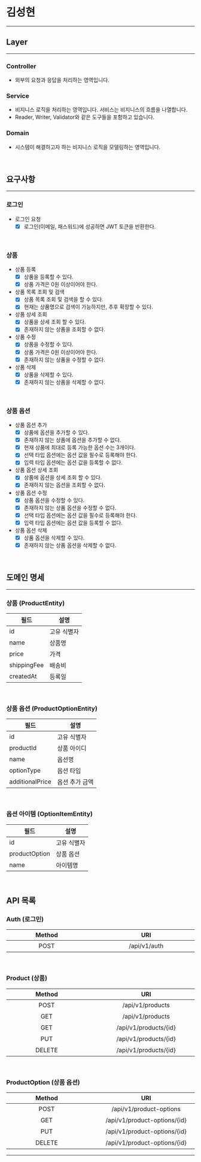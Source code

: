 # 김성현

---

## Layer

---

### Controller

- 외부의 요청과 응답을 처리하는 영역입니다.

### Service

- 비지니스 로직을 처리하는 영역입니다. 서비스는 비지니스의 흐름을 나열합니다.
- Reader, Writer, Validator와 같은 도구들을 포함하고 있습니다.

### Domain

- 시스템이 해결하고자 하는 비지니스 로직을 모델링하는 영역입니다.

<br>

## 요구사항

---

### 로그인

- 로그인 요청
    - [x] 로그인(이메일, 패스워드)에 성공하면 JWT 토큰을 반환한다.

<br>

### 상품

- 상품 등록
    - [x] 상품을 등록할 수 있다.
    - [x] 상품 가격은 0원 이상이어야 한다.

- 상품 목록 조회 및 검색
    - [x] 상품 목록 조회 및 검색을 할 수 있다.
    - [x] 현재는 상품명으로 검색이 가능하지만, 추후 확장할 수 있다.

- 상품 상세 조회
    - [x] 상품을 상세 조회 할 수 있다.
    - [x] 존재하지 않는 상품을 조회할 수 없다.

- 상품 수정
    - [x] 상품을 수정할 수 있다.
    - [x] 상품 가격은 0원 이상이어야 한다.
    - [x] 존재하지 않는 상품을 수정할 수 없다.

- 상품 삭제
    - [x] 상품을 삭제할 수 있다.
    - [x] 존재하지 않는 상품을 삭제할 수 없다.

<br>

### 상품 옵션

- 상품 옵션 추가
    - [x] 상품에 옵션을 추가할 수 있다.
    - [x] 존재하지 않는 상품에 옵션을 추가할 수 없다.
    - [x] 현재 상품에 최대로 등록 가능한 옵션 수는 3개이다.
    - [x] 선택 타입 옵션에는 옵션 값을 필수로 등록해야 한다.
    - [x] 입력 타입 옵션에는 옵션 값을 등록할 수 없다.

- 상품 옵션 상세 조회
    - [x] 상품에 옵션을 상세 조회 할 수 있다.
    - [x] 존재하지 않는 옵션을 조회할 수 없다.

- 상품 옵션 수정
    - [x] 상품 옵션을 수정할 수 있다.
    - [x] 존재하지 않는 상품 옵션을 수정할 수 없다.
    - [x] 선택 타입 옵션에는 옵션 값을 필수로 등록해야 한다.
    - [x] 입력 타입 옵션에는 옵션 값을 등록할 수 없다.

- 상품 옵션 삭제
    - [x] 상품 옵션을 삭제할 수 있다.
    - [x] 존재하지 않는 상품 옵션을 삭제할 수 없다.

<br>

## 도메인 명세

---

### 상품 (ProductEntity)

| 필드          | 설명     |
|-------------|--------|
| id          | 고유 식별자 |
| name        | 상품명    |
| price       | 가격     |
| shippingFee | 배송비    |
| createdAt   | 등록일    |

<br>

### 상품 옵션 (ProductOptionEntity)

| 필드              | 설명       |
|-----------------|----------|
| id              | 고유 식별자   |
| productId       | 상품 아이디   |
| name            | 옵션명      |
| optionType      | 옵션 타입    |
| additionalPrice | 옵션 추가 금액 |

<br>

### 옵션 아이템 (OptionItemEntity)

| 필드            | 설명     |
|---------------|--------|
| id            | 고유 식별자 |
| productOption | 상품 옵션  |
| name          | 아이템명   |

<br>

## API 목록

### Auth (로그민)

| <div style="width:200px"> **Method** | <div style="width:300px">           **URI** | <div style="width:290px"> **Description** |
|:------------------------------------:|:-------------------------------------------:|:-----------------------------------------:|
|                 POST                 |                /api/v1/auth                 |              로그인 (JWT 토큰 발급)              |

<br>

### Product (상품)

| <div style="width:200px"> **Method** | <div style="width:300px">           **URI** | <div style="width:290px"> **Description** |
|:------------------------------------:|:-------------------------------------------:|:-----------------------------------------:|
|                 POST                 |              /api/v1/products               |                   상품 등록                   |
|                 GET                  |              /api/v1/products               |               상품 목록 조회 및 검색               |
|                 GET                  |            /api/v1/products/{id}            |                 상품 상세 조회                  |
|                 PUT                  |            /api/v1/products/{id}            |                   상품 수정                   |
|                DELETE                |            /api/v1/products/{id}            |                   상품 삭제                   |

<br>

### ProductOption (상품 옵션)

| <div style="width:200px"> **Method** | <div style="width:300px">           **URI** | <div style="width:290px"> **Description** |
|:------------------------------------:|:-------------------------------------------:|:-----------------------------------------:|
|                 POST                 |           /api/v1/product-options           |                 상품 옵션 등록                  |
|                 GET                  |        /api/v1/product-options/{id}         |                상품 옵션 상세 조회                |
|                 PUT                  |        /api/v1/product-options/{id}         |                 상품 옵션 수정                  |
|                DELETE                |        /api/v1/product-options/{id}         |                 상품 옵션 삭제                  |

---